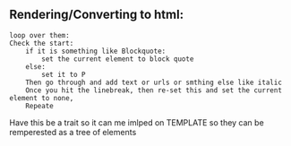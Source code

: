## Rendering/Converting to html:
```
loop over them:
Check the start:
    if it is something like Blockquote:
        set the current element to block quote
    else:
        set it to P
    Then go through and add text or urls or smthing else like italic
    Once you hit the linebreak, then re-set this and set the current element to none,
    Repeate
```

Have this be a trait so it can me imlped on TEMPLATE so they can be remperested as a tree of elements
